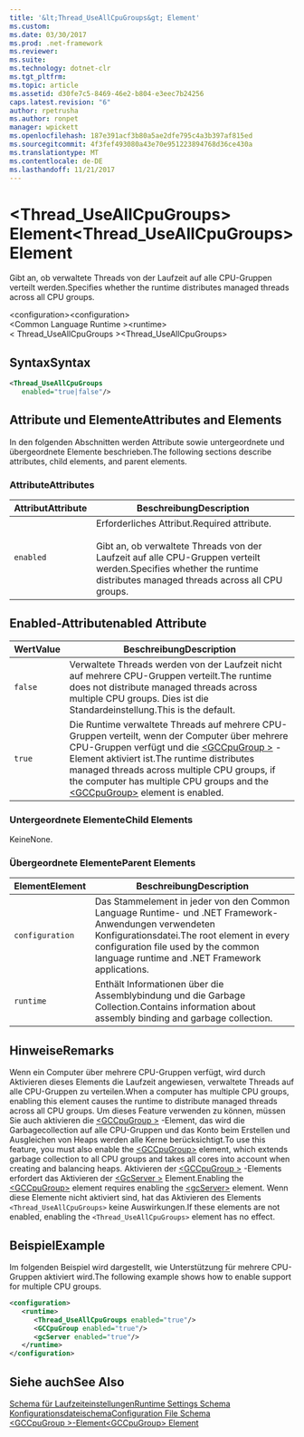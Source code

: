 ```yaml
---
title: '&lt;Thread_UseAllCpuGroups&gt; Element'
ms.custom: 
ms.date: 03/30/2017
ms.prod: .net-framework
ms.reviewer: 
ms.suite: 
ms.technology: dotnet-clr
ms.tgt_pltfrm: 
ms.topic: article
ms.assetid: d30fe7c5-8469-46e2-b804-e3eec7b24256
caps.latest.revision: "6"
author: rpetrusha
ms.author: ronpet
manager: wpickett
ms.openlocfilehash: 187e391acf3b80a5ae2dfe795c4a3b397af815ed
ms.sourcegitcommit: 4f3fef493080a43e70e951223894768d36ce430a
ms.translationtype: MT
ms.contentlocale: de-DE
ms.lasthandoff: 11/21/2017
---
```

# <a name="ltthreaduseallcpugroupsgt-element"></a><span data-ttu-id="d5f26-102">&lt;Thread_UseAllCpuGroups&gt; Element</span><span class="sxs-lookup"><span data-stu-id="d5f26-102">&lt;Thread_UseAllCpuGroups&gt; Element</span></span>
<span data-ttu-id="d5f26-103">Gibt an, ob verwaltete Threads von der Laufzeit auf alle CPU-Gruppen verteilt werden.</span><span class="sxs-lookup"><span data-stu-id="d5f26-103">Specifies whether the runtime distributes managed threads across all CPU groups.</span></span>  
  
 <span data-ttu-id="d5f26-104">\<configuration></span><span class="sxs-lookup"><span data-stu-id="d5f26-104">\<configuration></span></span>  
<span data-ttu-id="d5f26-105">\<Common Language Runtime ></span><span class="sxs-lookup"><span data-stu-id="d5f26-105">\<runtime></span></span>  
<span data-ttu-id="d5f26-106">< Thread_UseAllCpuGroups ></span><span class="sxs-lookup"><span data-stu-id="d5f26-106"><Thread_UseAllCpuGroups></span></span>  
  
## <a name="syntax"></a><span data-ttu-id="d5f26-107">Syntax</span><span class="sxs-lookup"><span data-stu-id="d5f26-107">Syntax</span></span>  
  
```xml
<Thread_UseAllCpuGroups    
   enabled="true|false"/>  
```  
  
## <a name="attributes-and-elements"></a><span data-ttu-id="d5f26-108">Attribute und Elemente</span><span class="sxs-lookup"><span data-stu-id="d5f26-108">Attributes and Elements</span></span>  
 <span data-ttu-id="d5f26-109">In den folgenden Abschnitten werden Attribute sowie untergeordnete und übergeordnete Elemente beschrieben.</span><span class="sxs-lookup"><span data-stu-id="d5f26-109">The following sections describe attributes, child elements, and parent elements.</span></span>  
  
### <a name="attributes"></a><span data-ttu-id="d5f26-110">Attribute</span><span class="sxs-lookup"><span data-stu-id="d5f26-110">Attributes</span></span>  
  
|<span data-ttu-id="d5f26-111">Attribut</span><span class="sxs-lookup"><span data-stu-id="d5f26-111">Attribute</span></span>|<span data-ttu-id="d5f26-112">Beschreibung</span><span class="sxs-lookup"><span data-stu-id="d5f26-112">Description</span></span>|  
|---------------|-----------------|  
|`enabled`|<span data-ttu-id="d5f26-113">Erforderliches Attribut.</span><span class="sxs-lookup"><span data-stu-id="d5f26-113">Required attribute.</span></span><br /><br /> <span data-ttu-id="d5f26-114">Gibt an, ob verwaltete Threads von der Laufzeit auf alle CPU-Gruppen verteilt werden.</span><span class="sxs-lookup"><span data-stu-id="d5f26-114">Specifies whether the runtime distributes managed threads across all CPU groups.</span></span>|  
  
## <a name="enabled-attribute"></a><span data-ttu-id="d5f26-115">Enabled-Attribut</span><span class="sxs-lookup"><span data-stu-id="d5f26-115">enabled Attribute</span></span>  
  
|<span data-ttu-id="d5f26-116">Wert</span><span class="sxs-lookup"><span data-stu-id="d5f26-116">Value</span></span>|<span data-ttu-id="d5f26-117">Beschreibung</span><span class="sxs-lookup"><span data-stu-id="d5f26-117">Description</span></span>|  
|-----------|-----------------|  
|`false`|<span data-ttu-id="d5f26-118">Verwaltete Threads werden von der Laufzeit nicht auf mehrere CPU-Gruppen verteilt.</span><span class="sxs-lookup"><span data-stu-id="d5f26-118">The runtime does not distribute managed threads across multiple CPU groups.</span></span> <span data-ttu-id="d5f26-119">Dies ist die Standardeinstellung.</span><span class="sxs-lookup"><span data-stu-id="d5f26-119">This is the default.</span></span>|  
|`true`|<span data-ttu-id="d5f26-120">Die Runtime verwaltete Threads auf mehrere CPU-Gruppen verteilt, wenn der Computer über mehrere CPU-Gruppen verfügt und die [ \<GCCpuGroup >](../../../../../docs/framework/configure-apps/file-schema/runtime/gccpugroup-element.md) -Element aktiviert ist.</span><span class="sxs-lookup"><span data-stu-id="d5f26-120">The runtime distributes managed threads across multiple CPU groups, if the computer has multiple CPU groups and the [\<GCCpuGroup>](../../../../../docs/framework/configure-apps/file-schema/runtime/gccpugroup-element.md) element is enabled.</span></span>|  
  
### <a name="child-elements"></a><span data-ttu-id="d5f26-121">Untergeordnete Elemente</span><span class="sxs-lookup"><span data-stu-id="d5f26-121">Child Elements</span></span>  
 <span data-ttu-id="d5f26-122">Keine</span><span class="sxs-lookup"><span data-stu-id="d5f26-122">None.</span></span>  
  
### <a name="parent-elements"></a><span data-ttu-id="d5f26-123">Übergeordnete Elemente</span><span class="sxs-lookup"><span data-stu-id="d5f26-123">Parent Elements</span></span>  
  
|<span data-ttu-id="d5f26-124">Element</span><span class="sxs-lookup"><span data-stu-id="d5f26-124">Element</span></span>|<span data-ttu-id="d5f26-125">Beschreibung</span><span class="sxs-lookup"><span data-stu-id="d5f26-125">Description</span></span>|  
|-------------|-----------------|  
|`configuration`|<span data-ttu-id="d5f26-126">Das Stammelement in jeder von den Common Language Runtime- und .NET Framework-Anwendungen verwendeten Konfigurationsdatei.</span><span class="sxs-lookup"><span data-stu-id="d5f26-126">The root element in every configuration file used by the common language runtime and .NET Framework applications.</span></span>|  
|`runtime`|<span data-ttu-id="d5f26-127">Enthält Informationen über die Assemblybindung und die Garbage Collection.</span><span class="sxs-lookup"><span data-stu-id="d5f26-127">Contains information about assembly binding and garbage collection.</span></span>|  
  
## <a name="remarks"></a><span data-ttu-id="d5f26-128">Hinweise</span><span class="sxs-lookup"><span data-stu-id="d5f26-128">Remarks</span></span>  
 <span data-ttu-id="d5f26-129">Wenn ein Computer über mehrere CPU-Gruppen verfügt, wird durch Aktivieren dieses Elements die Laufzeit angewiesen, verwaltete Threads auf alle CPU-Gruppen zu verteilen.</span><span class="sxs-lookup"><span data-stu-id="d5f26-129">When a computer has multiple CPU groups, enabling this element causes the runtime to distribute managed threads across all CPU groups.</span></span> <span data-ttu-id="d5f26-130">Um dieses Feature verwenden zu können, müssen Sie auch aktivieren die [ \<GCCpuGroup >](../../../../../docs/framework/configure-apps/file-schema/runtime/gccpugroup-element.md) -Element, das wird die Garbagecollection auf alle CPU-Gruppen und das Konto beim Erstellen und Ausgleichen von Heaps werden alle Kerne berücksichtigt.</span><span class="sxs-lookup"><span data-stu-id="d5f26-130">To use this feature, you must also enable the [\<GCCpuGroup>](../../../../../docs/framework/configure-apps/file-schema/runtime/gccpugroup-element.md) element, which extends garbage collection to all CPU groups and takes all cores into account when creating and balancing heaps.</span></span> <span data-ttu-id="d5f26-131">Aktivieren der [ \<GCCpuGroup >](../../../../../docs/framework/configure-apps/file-schema/runtime/gccpugroup-element.md) -Elements erfordert das Aktivieren der [ \<GcServer >](../../../../../docs/framework/configure-apps/file-schema/runtime/gcserver-element.md) Element.</span><span class="sxs-lookup"><span data-stu-id="d5f26-131">Enabling the [\<GCCpuGroup>](../../../../../docs/framework/configure-apps/file-schema/runtime/gccpugroup-element.md) element requires enabling the [\<gcServer>](../../../../../docs/framework/configure-apps/file-schema/runtime/gcserver-element.md) element.</span></span> <span data-ttu-id="d5f26-132">Wenn diese Elemente nicht aktiviert sind, hat das Aktivieren des Elements `<Thread_UseAllCpuGroups>` keine Auswirkungen.</span><span class="sxs-lookup"><span data-stu-id="d5f26-132">If these elements are not enabled, enabling the `<Thread_UseAllCpuGroups>` element has no effect.</span></span>  
  
## <a name="example"></a><span data-ttu-id="d5f26-133">Beispiel</span><span class="sxs-lookup"><span data-stu-id="d5f26-133">Example</span></span>  
 <span data-ttu-id="d5f26-134">Im folgenden Beispiel wird dargestellt, wie Unterstützung für mehrere CPU-Gruppen aktiviert wird.</span><span class="sxs-lookup"><span data-stu-id="d5f26-134">The following example shows how to enable support for multiple CPU groups.</span></span>  
  
```xml  
<configuration>  
   <runtime>  
      <Thread_UseAllCpuGroups enabled="true"/>  
      <GCCpuGroup enabled="true"/>  
      <gcServer enabled="true"/>  
   </runtime>  
</configuration>  
```  
  
## <a name="see-also"></a><span data-ttu-id="d5f26-135">Siehe auch</span><span class="sxs-lookup"><span data-stu-id="d5f26-135">See Also</span></span>  
 [<span data-ttu-id="d5f26-136">Schema für Laufzeiteinstellungen</span><span class="sxs-lookup"><span data-stu-id="d5f26-136">Runtime Settings Schema</span></span>](../../../../../docs/framework/configure-apps/file-schema/runtime/index.md)  
 [<span data-ttu-id="d5f26-137">Konfigurationsdateischema</span><span class="sxs-lookup"><span data-stu-id="d5f26-137">Configuration File Schema</span></span>](../../../../../docs/framework/configure-apps/file-schema/index.md)  
 [<span data-ttu-id="d5f26-138">\<GCCpuGroup >-Element</span><span class="sxs-lookup"><span data-stu-id="d5f26-138">\<GCCpuGroup> Element</span></span>](../../../../../docs/framework/configure-apps/file-schema/runtime/gccpugroup-element.md)
